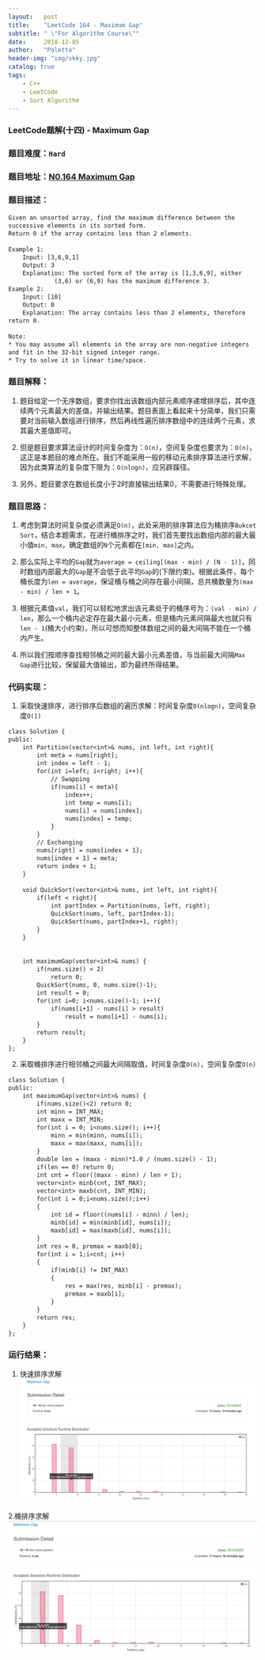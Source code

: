 ```yaml
---
layout:   post
title:    "LeetCode 164 - Maximum Gap"
subtitle: " \"For Algorithm Course\""
date:     2018-12-05
author:   "Palette"
header-img: "img/skky.jpg"
catalog: true
tags:
    - C++
    - LeetCode
    - Sort Algorithm
---
```

### LeetCode题解(十四) - Maximum Gap
### 题目难度：`Hard`
### 题目地址：[N0.164 Maximum Gap](https://leetcode.com/problems/maximum-gap/description/)
### 题目描述：
```
Given an unsorted array, find the maximum difference between the successive elements in its sorted form.
Return 0 if the array contains less than 2 elements.

Example 1:
	Input: [3,6,9,1]
	Output: 3
	Explanation: The sorted form of the array is [1,3,6,9], either
             (3,6) or (6,9) has the maximum difference 3.
Example 2:
	Input: [10]
	Output: 0
	Explanation: The array contains less than 2 elements, therefore return 0.

Note:
* You may assume all elements in the array are non-negative integers and fit in the 32-bit signed integer range.
* Try to solve it in linear time/space.
```

### 题目解释：
1. 题目给定一个无序数组，要求你找出该数组内部元素顺序递增排序后，其中连续两个元素最大的差值，并输出结果。题目表面上看起来十分简单，我们只需要对当前输入数组进行排序，然后再线性遍历排序数组中的连续两个元素，求其最大差值即可。

2. 但是题目要求算法设计的时间复杂度为：`O(n)`，空间复杂度也要求为：`O(n)`，这正是本题目的难点所在。我们不能采用一般的移动元素排序算法进行求解，因为此类算法的复杂度下限为：`O(nlogn)`，应另辟蹊径。

2. 另外，题目要求在数组长度小于2时直接输出结果0，不需要进行特殊处理。

### 题目思路：
1. 考虑到算法时间复杂度必须满足`O(n)`，此处采用的排序算法应为桶排序`Bukcet Sort`，结合本题需求，在进行桶排序之时，我们首先要找出数组内部的最大最小值`min, max`，确定数组的`N`个元素都在`[min, max]`之内。

2. 那么实际上平均的`Gap`就为`average = ceiling[(max - min) / (N - 1)]`，同时数组内部最大的`Gap`是不会低于此平均`Gap`的(下限约束)。根据此条件，每个桶长度为`len = average`，保证桶与桶之间存在最小间隔，总共桶数量为`(max - min) / len + 1`。

3. 根据元素值`val`，我们可以轻松地求出该元素处于的桶序号为：`(val - min) / len`，那么一个桶内必定存在最大最小元素，但是桶内元素间隔最大也就只有`len - 1`(桶大小约束)，所以可想而知整体数组之间的最大间隔不能在一个桶内产生。

4. 所以我们按顺序查找相邻桶之间的最大最小元素差值，与当前最大间隔`Max Gap`进行比较，保留最大值输出，即为最终所得结果。

### 代码实现：
1. 采取快速排序，进行排序后数组的遍历求解：时间复杂度`O(nlogn)`，空间复杂度`O(1)`
```
class Solution {
public:
    int Partition(vector<int>& nums, int left, int right){
        int meta = nums[right];
        int index = left - 1;
        for(int i=left; i<right; i++){
            // Swapping
            if(nums[i] < meta){
                index++;
                int temp = nums[i];
                nums[i] = nums[index];
                nums[index] = temp;
            }
        }
        // Exchanging
        nums[right] = nums[index + 1];
        nums[index + 1] = meta;
        return index + 1;
    }
    
    void QuickSort(vector<int>& nums, int left, int right){
        if(left < right){
            int partIndex = Partition(nums, left, right);
            QuickSort(nums, left, partIndex-1);
            QuickSort(nums, partIndex+1, right);
        }
    }
    
    
    int maximumGap(vector<int>& nums) {
        if(nums.size() < 2)
            return 0;
        QuickSort(nums, 0, nums.size()-1);
        int result = 0;
        for(int i=0; i<nums.size()-1; i++){
            if(nums[i+1] - nums[i] > result)
                result = nums[i+1] - nums[i];
        }
        return result;
    }
};
```

2. 采取桶排序进行相邻桶之间最大间隔取值，时间复杂度`O(n)`，空间复杂度`O(n)`
```
class Solution {
public:
    int maximumGap(vector<int>& nums) {
        if(nums.size()<2) return 0;
        int minn = INT_MAX;
        int maxx = INT_MIN;
        for(int i = 0; i<nums.size(); i++){
            minn = min(minn, nums[i]);
            maxx = max(maxx, nums[i]);
        }
        double len = (maxx - minn)*1.0 / (nums.size() - 1);
        if(len == 0) return 0;
        int cnt = floor((maxx - minn) / len + 1);
        vector<int> minb(cnt, INT_MAX);
        vector<int> maxb(cnt, INT_MIN);
        for(int i = 0;i<nums.size();i++) 
        {
            int id = floor((nums[i] - minn) / len);
            minb[id] = min(minb[id], nums[i]);
            maxb[id] = max(maxb[id], nums[i]);
        }
        int res = 0, premax = maxb[0];
        for(int i = 1;i<cnt; i++)
        {
            if(minb[i] != INT_MAX)
            {
                res = max(res, minb[i] - premax);
                premax = maxb[i];
            }
        }
        return res;
    }
};
```

### 运行结果：
1. 快速排序求解
![img](/img/quicksort.png)

2.桶排序求解
![img](/img/bucketsort.png)

<div id="container"></div>
<link rel="stylesheet" href="https://imsun.GitHub.io/gitment/style/default.css">
<script src="https://imsun.GitHub.io/gitment/dist/gitment.browser.js"></script>
<script>
  const myTheme = {
  render(state, instance) {
    const container = document.createElement('div')
    container.lang = "en-US"
    container.className = 'gitment-container gitment-root-container'
    container.appendChild(instance.renderHeader(state, instance))
    container.appendChild(instance.renderEditor(state, instance))
    container.appendChild(instance.renderComments(state, instance))
    container.appendChild(instance.renderFooter(state, instance))
    return container
  },
}

var gitment = new Gitment({
  id: '<%= page.date %>',
  owner: 'Palette25',
  repo: 'Comments',
  oauth: {
    client_id: 'a1ac2783392c3eef32c1',
    client_secret: 'ea8605a4a85131c5012ba8f200f87702e15a05b0',
  },
  theme: myTheme,
})
gitment.render('container')
</script>